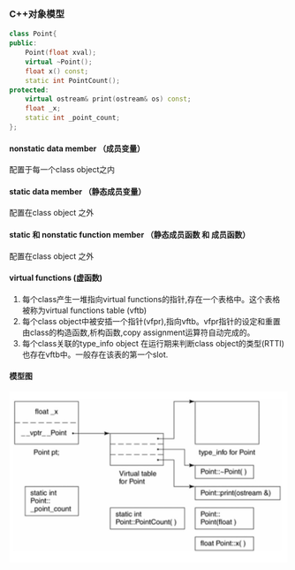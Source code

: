 ### C++对象模型

```cpp
class Point{
public:
    Point(float xval);
    virtual ~Point();
    float x() const;
    static int PointCount();
protected:
    virtual ostream& print(ostream& os) const;
    float _x;
    static int _point_count;
};
```
#### nonstatic data member （成员变量）  
配置于每一个class object之内

#### static data member （静态成员变量）
配置在class object 之外

#### static 和 nonstatic function member （静态成员函数 和 成员函数）
配置在class object 之外

#### virtual functions (虚函数)
1. 每个class产生一堆指向virtual functions的指针,存在一个表格中。这个表格被称为virtual functions table (vftb)  
2. 每个class object中被安插一个指针(vfpr),指向vftb。vfpr指针的设定和重置由class的构造函数,析构函数,copy assignment运算符自动完成的。
3. 每个class关联的type_info object 在运行期来判断class object的类型(RTTI)也存在vftb中。一般存在该表的第一个slot. 

#### 模型图
![Image of cppmode](/pic/8856E503-A7A0-4484-B655-E9E639375BBB.png)

